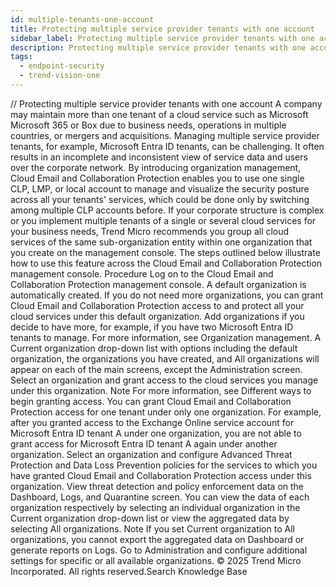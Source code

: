 ```yaml
---
id: multiple-tenants-one-account
title: Protecting multiple service provider tenants with one account
sidebar_label: Protecting multiple service provider tenants with one account
description: Protecting multiple service provider tenants with one account
tags:
  - endpoint-security
  - trend-vision-one
---
```


/*<![CDATA[*/ $('#title').html($('meta[name=map-description]').attr('content')); /*]]>*/ Protecting multiple service provider tenants with one account A company may maintain more than one tenant of a cloud service such as Microsoft Microsoft 365 or Box due to business needs, operations in multiple countries, or mergers and acquisitions. Managing multiple service provider tenants, for example, Microsoft Entra ID tenants, can be challenging. It often results in an incomplete and inconsistent view of service data and users over the corporate network. By introducing organization management, Cloud Email and Collaboration Protection enables you to use one single CLP, LMP, or local account to manage and visualize the security posture across all your tenants' services, which could be done only by switching among multiple CLP accounts before. If your corporate structure is complex or you implement multiple tenants of a single or several cloud services for your business needs, Trend Micro recommends you group all cloud services of the same sub-organization entity within one organization that you create on the management console. The steps outlined below illustrate how to use this feature across the Cloud Email and Collaboration Protection management console. Procedure Log on to the Cloud Email and Collaboration Protection management console. A default organization is automatically created. If you do not need more organizations, you can grant Cloud Email and Collaboration Protection access to and protect all your cloud services under this default organization. Add organizations if you decide to have more, for example, if you have two Microsoft Entra ID tenants to manage. For more information, see Organization management. A Current organization drop-down list with options including the default organization, the organizations you have created, and All organizations will appear on each of the main screens, except the Administration screen. Select an organization and grant access to the cloud services you manage under this organization. Note For more information, see Different ways to begin granting access. You can grant Cloud Email and Collaboration Protection access for one tenant under only one organization. For example, after you granted access to the Exchange Online service account for Microsoft Entra ID tenant A under one organization, you are not able to grant access for Microsoft Entra ID tenant A again under another organization. Select an organization and configure Advanced Threat Protection and Data Loss Prevention policies for the services to which you have granted Cloud Email and Collaboration Protection access under this organization. View threat detection and policy enforcement data on the Dashboard, Logs, and Quarantine screen. You can view the data of each organization respectively by selecting an individual organization in the Current organization drop-down list or view the aggregated data by selecting All organizations. Note If you set Current organization to All organizations, you cannot export the aggregated data on Dashboard or generate reports on Logs. Go to Administration and configure additional settings for specific or all available organizations. © 2025 Trend Micro Incorporated. All rights reserved.Search Knowledge Base